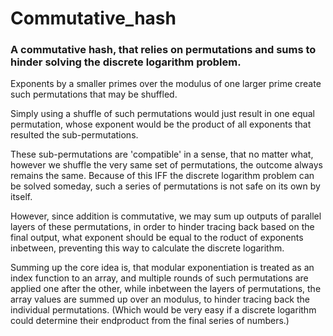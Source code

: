 # Commutative_hash
### A commutative hash, that relies on permutations and sums to hinder solving the discrete logarithm problem.

Exponents by a smaller primes over the modulus of one larger prime create such permutations that may be shuffled.

Simply using a shuffle of such permutations would just result in one equal permutation, whose exponent would be the product of all exponents that resulted the sub-permutations.

These sub-permutations are 'compatible' in a sense, that no matter what, however we shuffle the very same set of permutations, the outcome always remains the same. Because of this IFF the discrete logarithm problem can be solved someday, such a series of permutations is not safe on its own by itself.

However, since addition is commutative, we may sum up outputs of parallel layers of these permutations, in order to hinder tracing back based on the final output, what exponent should be equal to the roduct of exponents inbetween, preventing this way to calculate the discrete logarithm.

Summing up the core idea is, that modular exponentiation is treated as an index function to an array, and multiple rounds of such permutations are applied one after the other, while inbetween the layers of permutations, the array values are summed up over an modulus, to hinder tracing back the individual permutations. (Which would be very easy if a discrete logarithm could determine their endproduct from the final series of numbers.)
